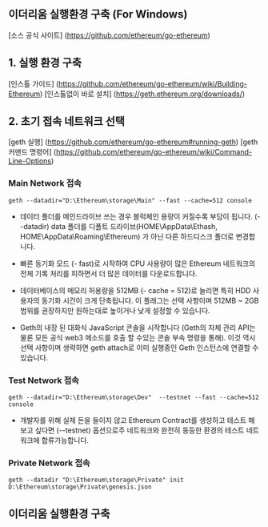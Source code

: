 이더리움 실행환경 구축 (For Windows)
-------------------
[소스 공식 사이트] (https://github.com/ethereum/go-ethereum)



## 1. 실행 환경 구축
[인스톨 가이드] (https://github.com/ethereum/go-ethereum/wiki/Building-Ethereum)
[인스톨없이 바로 설치] (https://geth.ethereum.org/downloads/)


## 2. 초기 접속 네트워크 선택
[geth 실행]  (https://github.com/ethereum/go-ethereum#running-geth)
[geth 커맨드 명령어] (https://github.com/ethereum/go-ethereum/wiki/Command-Line-Options)

### Main Network 접속
`geth --datadir="D:\Ethereum\storage\Main" --fast --cache=512 console
`

+ 데이터 폴더를 메인드라이브 쓰는 경우 블럭체인 용량이 커질수록 부담이 됩니다. 
 (--datadir) data 폴더를 디폴트 드라이브(HOME\AppData\Ethash, HOME\AppData\Roaming\Ethereum) 가 아닌 다른 하드디스크 폴더로  변경합니다.
 
+ 빠른 동기화 모드 (- fast)로 시작하여 CPU 사용량이 많은 Ethereum 네트워크의 전체 기록 처리를 피하면서 더 많은 데이터를 다운로드합니다.

+ 데이터베이스의 메모리 허용량을 512MB (- cache = 512)로 늘리면 특히 HDD 사용자의 동기화 시간이 크게 단축됩니다. 이 플래그는 선택 사항이며 512MB ~ 2GB 범위를 권장하지만 원하는대로 높이거나 낮게 설정할 수 있습니다.

+ Geth의 내장 된 대화식 JavaScript 콘솔을 시작합니다 (Geth의 자체 관리 API는 물론 모든 공식 web3 메소드를 호출 할 수있는 콘솔 부속 명령을 통해). 이것 역시 선택 사항이며 생략하면 geth attach로 이미 실행중인 Geth 인스턴스에 연결할 수 있습니다.


###  Test Network 접속
`geth --datadir="D:\Ethereum\storage\Dev"  --testnet --fast --cache=512 console
`

+ 개발자를 위해 실제 돈을 들이지 않고  Ethereum Contract를 생성하고 테스트 해보고 싶다면 (--testnet) 옵션으로주 네트워크와 완전히 동등한 환경의   테스트 네트워크에 합류가능합니다.


### Private Network 접속
`geth --datadir "D:\Ethereum\storage\Private" init  D:\Ethereum\storage\Private\genesis.json 
`


이더리움 실행환경 구축 
-------------------

